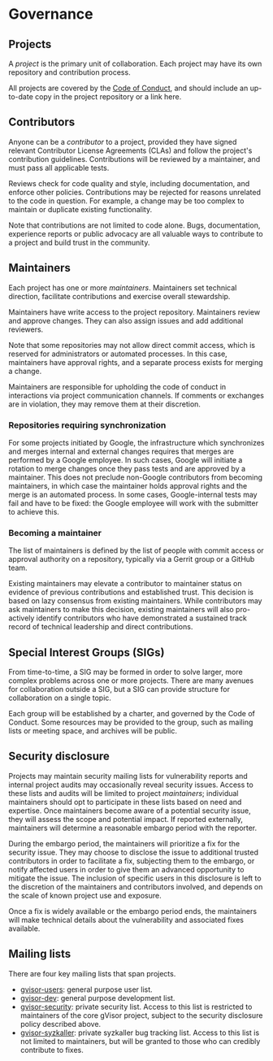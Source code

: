 # Governance

## Projects

A *project* is the primary unit of collaboration. Each project may have its own
repository and contribution process.

All projects are covered by the [Code of Conduct](CODE_OF_CONDUCT.md), and
should include an up-to-date copy in the project repository or a link here.

## Contributors

Anyone can be a *contributor* to a project, provided they have signed relevant
Contributor License Agreements (CLAs) and follow the project's contribution
guidelines. Contributions will be reviewed by a maintainer, and must pass all
applicable tests.

Reviews check for code quality and style, including documentation, and enforce
other policies. Contributions may be rejected for reasons unrelated to the code
in question. For example, a change may be too complex to maintain or duplicate
existing functionality.

Note that contributions are not limited to code alone. Bugs, documentation,
experience reports or public advocacy are all valuable ways to contribute to a
project and build trust in the community.

## Maintainers

Each project has one or more *maintainers*. Maintainers set technical direction,
facilitate contributions and exercise overall stewardship.

Maintainers have write access to the project repository. Maintainers review and
approve changes. They can also assign issues and add additional reviewers.

Note that some repositories may not allow direct commit access, which is
reserved for administrators or automated processes. In this case, maintainers
have approval rights, and a separate process exists for merging a change.

Maintainers are responsible for upholding the code of conduct in interactions
via project communication channels. If comments or exchanges are in violation,
they may remove them at their discretion.

### Repositories requiring synchronization

For some projects initiated by Google, the infrastructure which synchronizes and
merges internal and external changes requires that merges are performed by a
Google employee. In such cases, Google will initiate a rotation to merge changes
once they pass tests and are approved by a maintainer. This does not preclude
non-Google contributors from becoming maintainers, in which case the maintainer
holds approval rights and the merge is an automated process. In some cases,
Google-internal tests may fail and have to be fixed: the Google employee will
work with the submitter to achieve this.

### Becoming a maintainer

The list of maintainers is defined by the list of people with commit access or
approval authority on a repository, typically via a Gerrit group or a GitHub
team.

Existing maintainers may elevate a contributor to maintainer status on evidence
of previous contributions and established trust. This decision is based on lazy
consensus from existing maintainers. While contributors may ask maintainers to
make this decision, existing maintainers will also pro-actively identify
contributors who have demonstrated a sustained track record of technical
leadership and direct contributions.

## Special Interest Groups (SIGs)

From time-to-time, a SIG may be formed in order to solve larger, more complex
problems across one or more projects. There are many avenues for collaboration
outside a SIG, but a SIG can provide structure for collaboration on a single
topic.

Each group will be established by a charter, and governed by the Code of
Conduct. Some resources may be provided to the group, such as mailing lists or
meeting space, and archives will be public.

## Security disclosure

Projects may maintain security mailing lists for vulnerability reports and
internal project audits may occasionally reveal security issues. Access to these
lists and audits will be limited to project *maintainers*; individual
maintainers should opt to participate in these lists based on need and
expertise. Once maintainers become aware of a potential security issue, they
will assess the scope and potential impact. If reported externally, maintainers
will determine a reasonable embargo period with the reporter.

During the embargo period, the maintainers will prioritize a fix for the
security issue. They may choose to disclose the issue to additional trusted
contributors in order to facilitate a fix, subjecting them to the embargo, or
notify affected users in order to give them an advanced opportunity to mitigate
the issue. The inclusion of specific users in this disclosure is left to the
discretion of the maintainers and contributors involved, and depends on the
scale of known project use and exposure.

Once a fix is widely available or the embargo period ends, the maintainers will
make technical details about the vulnerability and associated fixes available.

## Mailing lists

There are four key mailing lists that span projects.

* [gvisor-users](mailto:gvisor-users@googlegroups.com): general purpose user list.
* [gvisor-dev](mailto:gvisor-dev@googlegroups.com): general purpose development list.
* [gvisor-security](mailto:gvisor-security@googlegroups.com): private security list.
  Access to this list is restricted to maintainers of the core gVisor project,
  subject to the security disclosure policy described above.
* [gvisor-syzkaller](mailto:gvisor-syzkaller@googlegroups.com): private syzkaller bug
  tracking list. Access to this list is not limited to maintainers, but will
  be granted to those who can credibly contribute to fixes.
